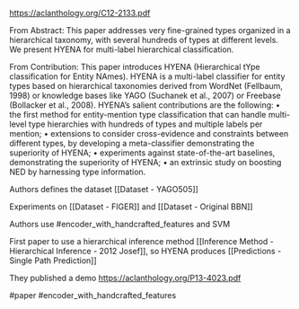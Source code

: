 https://aclanthology.org/C12-2133.pdf

From Abstract: This paper addresses very fine-grained types organized in a hierarchical taxonomy, with several hundreds of types at different levels. We present HYENA for multi-label hierarchical classification.

From Contribution: This paper introduces HYENA (Hierarchical tYpe classification for Entity NAmes). HYENA is a multi-label classifier for entity types based on hierarchical taxonomies derived from WordNet (Fellbaum, 1998) or knowledge bases like YAGO (Suchanek et al., 2007) or Freebase (Bollacker et al., 2008). HYENA’s salient contributions are the following: 
	• the first method for entity-mention type classification that can handle multi-level type hierarchies with hundreds of types and multiple labels per mention; 
	• extensions to consider cross-evidence and constraints between different types, by developing a meta-classifier demonstrating the superiority of HYENA; 
	• experiments against state-of-the-art baselines, demonstrating the superiority of HYENA; 
	• an extrinsic study on boosting NED by harnessing type information.

Authors defines the dataset [[Dataset - YAGO505]]

Experiments on [[Dataset - FIGER]] and [[Dataset - Original BBN]]

Authors use #encoder_with_handcrafted_features  and SVM 

First paper to use a hierarchical inference method [[Inference Method - Hierarchical Inference - 2012 Josef]], so HYENA produces [[Predictions - Single Path Prediction]]

They published a demo https://aclanthology.org/P13-4023.pdf

#paper #encoder_with_handcrafted_features 
